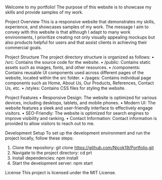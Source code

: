 Welcome to my portfolio! The purpose of this website is to showcase my skills and provide samples of my work.

Project Overview
This is a responsive website that demonstrates my skills, experience, and showcases samples of my work. The message I aim to convey with this website is that although I adapt to many work environments, I prioritize creating not only visually appealing mockups but also products helpful for users and that assist clients in achieving their commercial goals.

Project Structure
The project directory structure is organized as follows:
•	/src: Contains the source code for the website.
•	/public: Contains static assets such as images, fonts, and other resources.
•	/components: Contains reusable UI components used across different pages of the website, located within the src folder.
•	/pages: Contains individual page components such as Home, About Us, Our Products, References, Contact Us, etc.
•	/styles: Contains CSS files for styling the website.

Project Features
•	Responsive Design: The website is optimized for various devices, including desktops, tablets, and mobile phones.
•	Modern UI: The website features a sleek and user-friendly interface to effectively engage visitors.
•	SEO-Friendly: The website is optimized for search engines to improve visibility and ranking.
•	Contact Information: Contact information is provided to allow visitors to reach out to me.

Development Setup
To set up the development environment and run the project locally, follow these steps:
1.	Clone the repository: git clone https://github.com/Nicok19/Portfolio.git
2.	Navigate to the project directory: cd prt
3.	Install dependencies: npm install
4.	Start the development server: npm start

License
This project is licensed under the MIT License.
